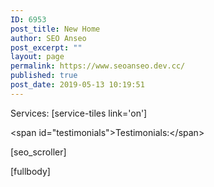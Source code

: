 ```yaml
---
ID: 6953
post_title: New Home
author: SEO Anseo
post_excerpt: ""
layout: page
permalink: https://www.seoanseo.dev.cc/
published: true
post_date: 2019-05-13 10:19:51
---
```

Services:
[service-tiles link='on']

&lt;span id="testimonials"&gt;Testimonials:&lt;/span&gt;

[seo_scroller]

[fullbody]